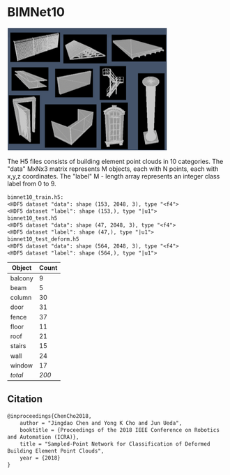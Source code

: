 BIMNet10
========

![Dataset](dataset.png?raw=true)

The H5 files consists of building element point clouds in 10 categories.
The "data" MxNx3 matrix represents M objects, each with N points, each with x,y,z coordinates.
The "label" M - length array represents an integer class label from 0 to 9.

	bimnet10_train.h5:
	<HDF5 dataset "data": shape (153, 2048, 3), type "<f4">
	<HDF5 dataset "label": shape (153,), type "|u1">
	bimnet10_test.h5 
	<HDF5 dataset "data": shape (47, 2048, 3), type "<f4">
	<HDF5 dataset "label": shape (47,), type "|u1">
	bimnet10_test_deform.h5 
	<HDF5 dataset "data": shape (564, 2048, 3), type "<f4">
	<HDF5 dataset "label": shape (564,), type "|u1">
	

| Object  | Count |
| ------  | ----- |
| balcony | 9     |
| beam    | 5     |
| column  | 30    |
| door    | 31    |
| fence   | 37    |
| floor   | 11    |
| roof    | 21    |
| stairs  | 15    |
| wall    | 24    |
| window  | 17    |
| *total* | *200* |

Citation
--------

	@inproceedings{ChenCho2018,
   		author = "Jingdao Chen and Yong K Cho and Jun Ueda",
   		booktitle = {Proceedings of the 2018 IEEE Conference on Robotics and Automation (ICRA)},
   		title = "Sampled-Point Network for Classification of Deformed Building Element Point Clouds",
   		year = {2018}
	}


